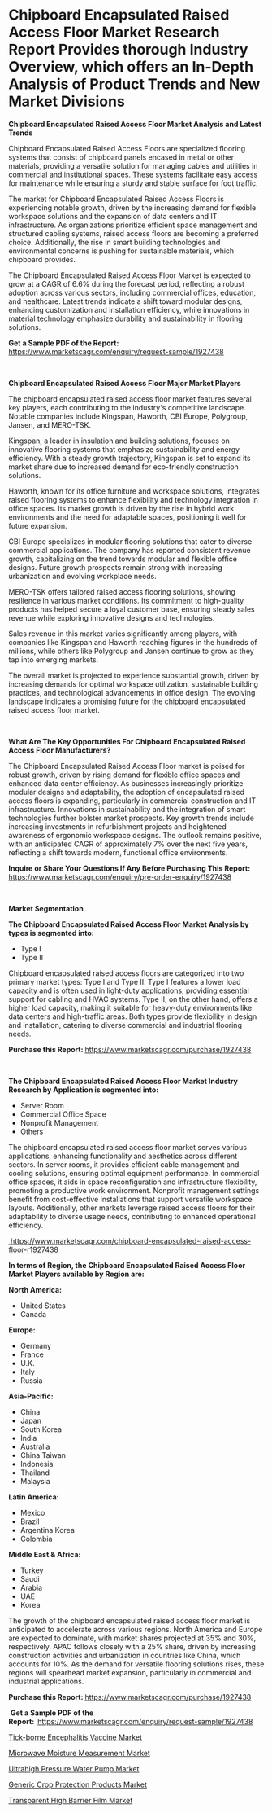 <p><h1>Chipboard Encapsulated Raised Access Floor Market Research Report Provides thorough Industry Overview, which offers an In-Depth Analysis of Product Trends and New Market Divisions</h1></p><p><strong>Chipboard Encapsulated Raised Access Floor Market Analysis and Latest Trends</strong></p>
<p><p>Chipboard Encapsulated Raised Access Floors are specialized flooring systems that consist of chipboard panels encased in metal or other materials, providing a versatile solution for managing cables and utilities in commercial and institutional spaces. These systems facilitate easy access for maintenance while ensuring a sturdy and stable surface for foot traffic. </p><p>The market for Chipboard Encapsulated Raised Access Floors is experiencing notable growth, driven by the increasing demand for flexible workspace solutions and the expansion of data centers and IT infrastructure. As organizations prioritize efficient space management and structured cabling systems, raised access floors are becoming a preferred choice. Additionally, the rise in smart building technologies and environmental concerns is pushing for sustainable materials, which chipboard provides.</p><p>The Chipboard Encapsulated Raised Access Floor Market is expected to grow at a CAGR of 6.6% during the forecast period, reflecting a robust adoption across various sectors, including commercial offices, education, and healthcare. Latest trends indicate a shift toward modular designs, enhancing customization and installation efficiency, while innovations in material technology emphasize durability and sustainability in flooring solutions.</p></p>
<p><strong>Get a Sample PDF of the Report:&nbsp;</strong> <a href="https://www.marketscagr.com/enquiry/request-sample/1927438?utm_campaign=1801&utm_medium=2&utm_source=Github&utm_content=ia&utm_term=25102024&utm_id=chipboard-encapsulated-raised-access-floor">https://www.marketscagr.com/enquiry/request-sample/1927438</a></p>
<p>&nbsp;</p>
<p><strong>Chipboard Encapsulated Raised Access Floor Major Market Players</strong></p>
<p><p>The chipboard encapsulated raised access floor market features several key players, each contributing to the industry's competitive landscape. Notable companies include Kingspan, Haworth, CBI Europe, Polygroup, Jansen, and MERO-TSK.</p><p>Kingspan, a leader in insulation and building solutions, focuses on innovative flooring systems that emphasize sustainability and energy efficiency. With a steady growth trajectory, Kingspan is set to expand its market share due to increased demand for eco-friendly construction solutions.</p><p>Haworth, known for its office furniture and workspace solutions, integrates raised flooring systems to enhance flexibility and technology integration in office spaces. Its market growth is driven by the rise in hybrid work environments and the need for adaptable spaces, positioning it well for future expansion.</p><p>CBI Europe specializes in modular flooring solutions that cater to diverse commercial applications. The company has reported consistent revenue growth, capitalizing on the trend towards modular and flexible office designs. Future growth prospects remain strong with increasing urbanization and evolving workplace needs.</p><p>MERO-TSK offers tailored raised access flooring solutions, showing resilience in various market conditions. Its commitment to high-quality products has helped secure a loyal customer base, ensuring steady sales revenue while exploring innovative designs and technologies.</p><p>Sales revenue in this market varies significantly among players, with companies like Kingspan and Haworth reaching figures in the hundreds of millions, while others like Polygroup and Jansen continue to grow as they tap into emerging markets. </p><p>The overall market is projected to experience substantial growth, driven by increasing demands for optimal workspace utilization, sustainable building practices, and technological advancements in office design. The evolving landscape indicates a promising future for the chipboard encapsulated raised access floor market.</p></p>
<p>&nbsp;</p>
<p><strong>What Are The Key Opportunities For Chipboard Encapsulated Raised Access Floor Manufacturers?</strong></p>
<p><p>The Chipboard Encapsulated Raised Access Floor market is poised for robust growth, driven by rising demand for flexible office spaces and enhanced data center efficiency. As businesses increasingly prioritize modular designs and adaptability, the adoption of encapsulated raised access floors is expanding, particularly in commercial construction and IT infrastructure. Innovations in sustainability and the integration of smart technologies further bolster market prospects. Key growth trends include increasing investments in refurbishment projects and heightened awareness of ergonomic workspace designs. The outlook remains positive, with an anticipated CAGR of approximately 7% over the next five years, reflecting a shift towards modern, functional office environments.</p></p>
<p><strong>Inquire or Share Your Questions If Any Before Purchasing This Report:</strong> <a href="https://www.marketscagr.com/enquiry/pre-order-enquiry/1927438?utm_campaign=1801&utm_medium=2&utm_source=Github&utm_content=ia&utm_term=25102024&utm_id=chipboard-encapsulated-raised-access-floor">https://www.marketscagr.com/enquiry/pre-order-enquiry/1927438</a></p>
<p>&nbsp;</p>
<p><strong>Market Segmentation</strong></p>
<p><strong>The Chipboard Encapsulated Raised Access Floor Market Analysis by types is segmented into:</strong></p>
<p><ul><li>Type I</li><li>Type II</li></ul></p>
<p><p>Chipboard encapsulated raised access floors are categorized into two primary market types: Type I and Type II. Type I features a lower load capacity and is often used in light-duty applications, providing essential support for cabling and HVAC systems. Type II, on the other hand, offers a higher load capacity, making it suitable for heavy-duty environments like data centers and high-traffic areas. Both types provide flexibility in design and installation, catering to diverse commercial and industrial flooring needs.</p></p>
<p><strong>Purchase this Report:&nbsp;</strong><a href="https://www.marketscagr.com/purchase/1927438?utm_campaign=1801&utm_medium=2&utm_source=Github&utm_content=ia&utm_term=25102024&utm_id=chipboard-encapsulated-raised-access-floor">https://www.marketscagr.com/purchase/1927438</a></p>
<p>&nbsp;</p>
<p><strong>The Chipboard Encapsulated Raised Access Floor Market Industry Research by Application is segmented into:</strong></p>
<p><ul><li>Server Room</li><li>Commercial Office Space</li><li>Nonprofit Management</li><li>Others</li></ul></p>
<p><p>The chipboard encapsulated raised access floor market serves various applications, enhancing functionality and aesthetics across different sectors. In server rooms, it provides efficient cable management and cooling solutions, ensuring optimal equipment performance. In commercial office spaces, it aids in space reconfiguration and infrastructure flexibility, promoting a productive work environment. Nonprofit management settings benefit from cost-effective installations that support versatile workspace layouts. Additionally, other markets leverage raised access floors for their adaptability to diverse usage needs, contributing to enhanced operational efficiency.</p></p>
<p><a href="https://www.marketscagr.com/chipboard-encapsulated-raised-access-floor-r1927438?utm_campaign=1801&utm_medium=2&utm_source=Github&utm_content=ia&utm_term=25102024&utm_id=chipboard-encapsulated-raised-access-floor">&nbsp;https://www.marketscagr.com/chipboard-encapsulated-raised-access-floor-r1927438</a></p>
<p><strong>In terms of Region, the Chipboard Encapsulated Raised Access Floor Market Players available by Region are:</strong></p>
<p>
    <p> <strong> North America: </strong>
        <ul>
            <li>United States</li>
            <li>Canada</li>
        </ul>
        </p> 
    <p> <strong> Europe: </strong>
        <ul>
            <li>Germany</li>
            <li>France</li>
            <li>U.K.</li>
            <li>Italy</li>
            <li>Russia</li>
        </ul>
        </p> 
    <p> <strong> Asia-Pacific: </strong>
        <ul>
            <li>China</li>
            <li>Japan</li>
            <li>South Korea</li>
            <li>India</li>
            <li>Australia</li>
            <li>China Taiwan</li>
            <li>Indonesia</li>
            <li>Thailand</li>
            <li>Malaysia</li>
        </ul>
        </p> 
    <p> <strong> Latin America: </strong>
        <ul>
            <li>Mexico</li>
            <li>Brazil</li>
            <li>Argentina Korea</li>
            <li>Colombia</li>
        </ul>
        </p> 
    <p> <strong> Middle East & Africa: </strong>
        <ul>
            <li>Turkey</li>
            <li>Saudi</li>
            <li>Arabia</li>
            <li>UAE</li>
            <li>Korea</li>
        </ul>
    </p>
    </p>
<p><p>The growth of the chipboard encapsulated raised access floor market is anticipated to accelerate across various regions. North America and Europe are expected to dominate, with market shares projected at 35% and 30%, respectively. APAC follows closely with a 25% share, driven by increasing construction activities and urbanization in countries like China, which accounts for 10%. As the demand for versatile flooring solutions rises, these regions will spearhead market expansion, particularly in commercial and industrial applications.</p></p>
<p><strong>Purchase this Report: </strong><a href="https://www.marketscagr.com/purchase/1927438?utm_campaign=1801&utm_medium=2&utm_source=Github&utm_content=ia&utm_term=25102024&utm_id=chipboard-encapsulated-raised-access-floor">https://www.marketscagr.com/purchase/1927438</a></p>
<p>&nbsp;<strong>Get a Sample PDF of the Report:&nbsp;&nbsp;</strong><a href="https://www.marketscagr.com/enquiry/request-sample/1927438?utm_campaign=1801&utm_medium=2&utm_source=Github&utm_content=ia&utm_term=25102024&utm_id=chipboard-encapsulated-raised-access-floor">https://www.marketscagr.com/enquiry/request-sample/1927438</a></p>
<p><strong></strong></p>
<p><p><a href="https://www.linkedin.com/pulse/global-perspectives-tick-borne-encephalitis-vaccine-vmrxc?utm_campaign=1801&utm_medium=2&utm_source=Github&utm_content=ia&utm_term=25102024&utm_id=chipboard-encapsulated-raised-access-floor">Tick-borne Encephalitis Vaccine Market</a></p><p><a href="https://issuu.com/reportprime-2/docs/microwave-moisture-measurement-mark_ed64088be83f8a?utm_campaign=1801&utm_medium=2&utm_source=Github&utm_content=ia&utm_term=25102024&utm_id=chipboard-encapsulated-raised-access-floor">Microwave Moisture Measurement Market</a></p><p><a href="https://www.linkedin.com/pulse/ultrahigh-pressure-water-pump-market-size-share-growth-r3kgc?utm_campaign=1801&utm_medium=2&utm_source=Github&utm_content=ia&utm_term=25102024&utm_id=chipboard-encapsulated-raised-access-floor">Ultrahigh Pressure Water Pump Market</a></p><p><a href="https://www.linkedin.com/pulse/global-perspectives-generic-crop-protection-products-market-ejbyc?utm_campaign=1801&utm_medium=2&utm_source=Github&utm_content=ia&utm_term=25102024&utm_id=chipboard-encapsulated-raised-access-floor">Generic Crop Protection Products Market</a></p><p><a href="https://www.linkedin.com/pulse/transparent-high-barrier-film-market-trends-detailed-study-its-hgcte?utm_campaign=1801&utm_medium=2&utm_source=Github&utm_content=ia&utm_term=25102024&utm_id=chipboard-encapsulated-raised-access-floor">Transparent High Barrier Film Market</a></p></p>